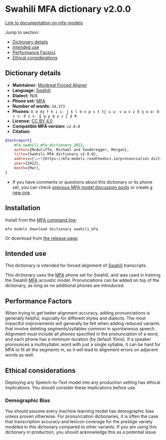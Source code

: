 
# Swahili MFA dictionary v2.0.0

[Link to documentation on mfa-models](https://mfa-models.readthedocs.io/en/main/dictionary/swahili_mfa.html)

Jump to section:

- [Dictionary details](#dictionary-details)
- [Intended use](#intended-use)
- [Performance Factors](#performance-factors)
- [Ethical considerations](#ethical-considerations)

## Dictionary details

- **Maintainer:** [Montreal Forced Aligner](https://montreal-forced-aligner.readthedocs.io/)
- **Language:** [Swahili](https://en.wikipedia.org/wiki/Swahili_language)
- **Dialect:** N/A
- **Phone set:** [MFA](https://mfa-models.readthedocs.io/en/refactor/mfa_phone_set.html#swahili)
- **Number of words:** `34,373`
- **Phones:** `b d dʒ f h i iː j k l m n p s t tʃ u uː v w x z ð ŋ ɑ ɑː ɓ ɔ ɔː ɗ ɛ ɛː ɠ ɡ ɣ ɱ ɲ ɾ ʃ ʄ θ`
- **License:** [CC BY 4.0](https://github.com/MontrealCorpusTools/mfa-models/tree/main/dictionary/swahili/MFA/v2.0.0/LICENSE)
- **Compatible MFA version:** `v2.0.0`
- **Citation:**

```bibtex
@techreport{
	mfa_swahili_mfa_dictionary_2022,
	author={McAuliffe, Michael and Sonderegger, Morgan},
	title={Swahili MFA dictionary v2.0.0},
	address={\url{https://mfa-models.readthedocs.io/pronunciation dictionary/Swahili/Swahili MFA dictionary v2_0_0.html}},
	year={2022},
	month={Mar},
}
```

- If you have comments or questions about this dictionary or its phone set, you can check [previous MFA model discussion posts](https://github.com/MontrealCorpusTools/mfa-models/discussions?discussions_q=Swahili+MFA+dictionary+v2.0.0) or create [a new one](https://github.com/MontrealCorpusTools/mfa-models/discussions/new).

## Installation

Install from the [MFA command line](https://montreal-forced-aligner.readthedocs.io/en/latest/user_guide/models/index.html):

```
mfa models download dictionary swahili_mfa
```

Or download from [the release page](https://github.com/MontrealCorpusTools/mfa-models/releases/tag/dictionary-swahili_mfa-v2.0.0).

## Intended use

This dictionary is intended for forced alignment of [Swahili](https://en.wikipedia.org/wiki/Swahili_language) transcripts.

This dictionary uses the [MFA](https://mfa-models.readthedocs.io/en/refactor/mfa_phone_set.html#swahili) phone set for Swahili, and was used in training the Swahili [MFA](https://mfa-models.readthedocs.io/en/refactor/mfa_phone_set.html#swahili) acoustic model.
Pronunciations can be added on top of the dictionary, as long as no additional phones are introduced.

## Performance Factors

When trying to get better alignment accuracy, adding pronunciations is generally helpful, espcially for different styles and dialects.
The most impactful improvements will generally be felt when adding reduced variants that
involve deleting segments/syllables common in spontaneous speech.  Alignment must include all phones specified in the pronunciation of a word, and each phone has
a minimum duration (by default 10ms). If a speaker pronounces a multisyllabic word with just a single syllable, it can be hard for MFA to fit all the segments in,
so it will lead to alignment errors on adjacent words as well.

## Ethical considerations

Deploying any Speech-to-Text model into any production setting has ethical implications. You should consider these implications before use.

### Demographic Bias

You should assume every machine learning model has demographic bias unless proven otherwise.
For pronunciation dictionaries, it is often the case that transcription accuracy and lexicon coverage for the prestige variety modeled in this dictionary compared to other variants.
If you are using this dictionary in production, you should acknowledge this as a potential issue.
